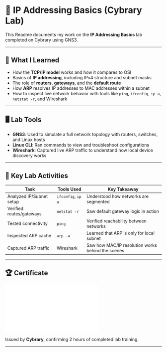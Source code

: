 # 📡 IP Addressing Basics (Cybrary Lab)

This Readme documents my work on the **IP Addressing Basics** lab completed on Cybrary using GNS3. 

---

## 🧠 What I Learned

- How the **TCP/IP model** works and how it compares to OSI
- Basics of **IP addressing**, including IPv4 structure and subnet masks
- The role of **routers**, **gateways**, and the **default route**
- How **ARP** resolves IP addresses to MAC addresses within a subnet
- How to inspect live network behavior with tools like `ping`, `ifconfig`, `ip a`, `netstat -r`, and Wireshark

---

## 🖥️ Lab Tools

- **GNS3**: Used to simulate a full network topology with routers, switches, and Linux hosts
- **Linux CLI**: Ran commands to view and troubleshoot configurations
- **Wireshark**: Captured live ARP traffic to understand how local device discovery works

---

## 🧪 Key Lab Activities

| Task                      | Tools Used             | Key Takeaway |
|---------------------------|------------------------|--------------|
| Analyzed IP/Subnet setup  | `ifconfig`, `ip a`     | Understood how networks are segmented |
| Verified routes/gateways  | `netstat -r`           | Saw default gateway logic in action |
| Tested connectivity       | `ping`                 | Verified reachability between networks |
| Inspected ARP cache       | `arp -a`               | Learned that ARP is only for local subnet |
| Captured ARP traffic      | Wireshark              | Saw how MAC/IP resolution works behind the scenes |

---

## 🏆 Certificate

![Certificate Screenshot](./certificate.pdf)

Issued by **Cybrary**, confirming 2 hours of completed lab training.

---
